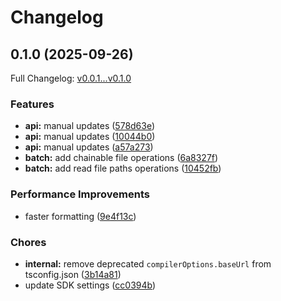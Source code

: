 # Changelog

## 0.1.0 (2025-09-26)

Full Changelog: [v0.0.1...v0.1.0](https://github.com/squack-io/relace-typescript/compare/v0.0.1...v0.1.0)

### Features

* **api:** manual updates ([578d63e](https://github.com/squack-io/relace-typescript/commit/578d63ed08bf9d0c7e0957b4bfafeaaa0f285fb1))
* **api:** manual updates ([10044b0](https://github.com/squack-io/relace-typescript/commit/10044b058346306165ec1baa2ead55fcf1f8afed))
* **api:** manual updates ([a57a273](https://github.com/squack-io/relace-typescript/commit/a57a273193a4ffd92d8067ca17d38ea11308f435))
* **batch:** add chainable file operations ([6a8327f](https://github.com/squack-io/relace-typescript/commit/6a8327f83e68f8efc73079a5152d160195421420))
* **batch:** add read file paths operations ([10452fb](https://github.com/squack-io/relace-typescript/commit/10452fbef480eebe7fff96adc588134c7afbfcb7))


### Performance Improvements

* faster formatting ([9e4f13c](https://github.com/squack-io/relace-typescript/commit/9e4f13cbc998e6fececf8070eba0ef4bea081223))


### Chores

* **internal:** remove deprecated `compilerOptions.baseUrl` from tsconfig.json ([3b14a81](https://github.com/squack-io/relace-typescript/commit/3b14a8179d2cf10aea43354717cb85d68f32df5f))
* update SDK settings ([cc0394b](https://github.com/squack-io/relace-typescript/commit/cc0394bbac6150c8e8ba71970cb932ddc7f0f737))
